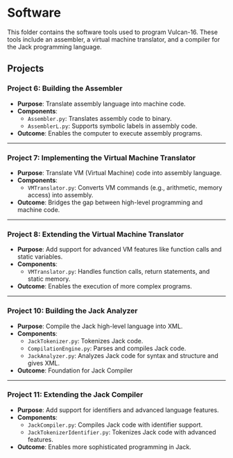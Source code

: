 # Software

This folder contains the software tools used to program Vulcan-16. These tools include an assembler, a virtual machine translator, and a compiler for the Jack programming language.

## Projects

### **Project 6: Building the Assembler**
- **Purpose**: Translate assembly language into machine code.
- **Components**:
  - `Assembler.py`: Translates assembly code to binary.
  - `AssemblerL.py`: Supports symbolic labels in assembly code.
- **Outcome**: Enables the computer to execute assembly programs.

---

### **Project 7: Implementing the Virtual Machine Translator**
- **Purpose**: Translate VM (Virtual Machine) code into assembly language.
- **Components**:
  - `VMTranslator.py`: Converts VM commands (e.g., arithmetic, memory access) into assembly.
- **Outcome**: Bridges the gap between high-level programming and machine code.

---

### **Project 8: Extending the Virtual Machine Translator**
- **Purpose**: Add support for advanced VM features like function calls and static variables.
- **Components**:
  - `VMTranslator.py`: Handles function calls, return statements, and static memory.
- **Outcome**: Enables the execution of more complex programs.

---

### **Project 10: Building the Jack Analyzer**
- **Purpose**: Compile the Jack high-level language into XML.
- **Components**:
  - `JackTokenizer.py`: Tokenizes Jack code.
  - `CompilationEngine.py`: Parses and compiles Jack code.
  - `JackAnalyzer.py`: Analyzes Jack code for syntax and structure and gives XML.
- **Outcome**: Foundation for Jack Compiler

---

### **Project 11: Extending the Jack Compiler**
- **Purpose**: Add support for identifiers and advanced language features.
- **Components**:
  - `JackCompiler.py`: Compiles Jack code with identifier support.
  - `JackTokenizerIdentifier.py`: Tokenizes Jack code with advanced features.
- **Outcome**: Enables more sophisticated programming in Jack.
